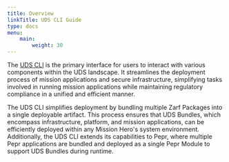 ```yaml
---
title: Overview
linkTitle: UDS CLI Guide
type: docs
menu:
    main:
        weight: 30
---
```


The [UDS CLI](https://github.com/defenseunicorns/uds-cli) is the primary interface for users to interact with various components within the UDS landscape. It streamlines the deployment process of mission applications and secure infrastructure, simplifying tasks involved in running mission applications while maintaining regulatory compliance in a unified and efficient manner.

The UDS CLI simplifies deployment by bundling multiple Zarf Packages into a single deployable artifact. This process ensures that UDS Bundles, which encompass infrastructure, platform, and mission applications, can be efficiently deployed within any Mission Hero's system environment. Additionally, the UDS CLI extends its capabilities to Pepr, where multiple Pepr applications are bundled and deployed as a single Pepr Module to support UDS Bundles during runtime.

